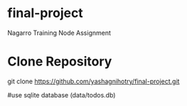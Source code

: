 # final-project
Nagarro Training Node Assignment

# Clone Repository
git clone https://github.com/yashagnihotry/final-project.git

#use sqlite database (data/todos.db)
